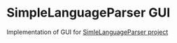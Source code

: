 # SimpleLanguageParser GUI 
Implementation of GUI for [SimleLanguageParser project](https://github.com/Childcity/SimpleLanguageParser)
